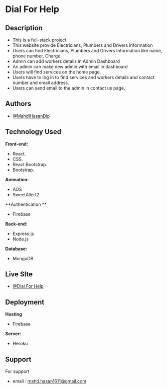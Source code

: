 
# Dial For Help

## Description
- This is a full-stack project.
- This website provide Electricians, Plumbers and Drivers Information 
- Users can find Electricians, Plumbers and Drivers Information like name, phone number, Charge.
- Admin can add workers details in Admin Dashboard
- An admin can make new admin with email in dashboard
- Users will find services on the home page. 
- Users have to log in to find services and workers details and contact number and email address.
- Users can send email to the admin in contact us page.


## Authors

- [@MahdiHasanDip](https://www.github.com/MahdiHasanDip)


  
## Technology Used

**Front-end:** 
- React.
- CSS.
- React Bootstrap.
- Bootstrap.

**Animation:** 
- AOS
- SweetAllert2

**Authentication ** 
- Firebase

**Back-end:** 

- Express.js
- Node.js

**Database:** 
- MongoDB






  
## Live SIte

- [@Dial For Help](https://dial-for-help-2e0f9.web.app/)

  
## Deployment

**Hosting**
- Firebase

**Server:**
- Heroku 

  
## Support

For support 
- email : mahd.hasan1611@gmail.com

  
